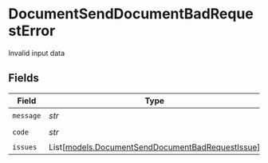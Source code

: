 # DocumentSendDocumentBadRequestError

Invalid input data


## Fields

| Field                                                                                                | Type                                                                                                 | Required                                                                                             | Description                                                                                          |
| ---------------------------------------------------------------------------------------------------- | ---------------------------------------------------------------------------------------------------- | ---------------------------------------------------------------------------------------------------- | ---------------------------------------------------------------------------------------------------- |
| `message`                                                                                            | *str*                                                                                                | :heavy_check_mark:                                                                                   | N/A                                                                                                  |
| `code`                                                                                               | *str*                                                                                                | :heavy_check_mark:                                                                                   | N/A                                                                                                  |
| `issues`                                                                                             | List[[models.DocumentSendDocumentBadRequestIssue](../models/documentsenddocumentbadrequestissue.md)] | :heavy_minus_sign:                                                                                   | N/A                                                                                                  |